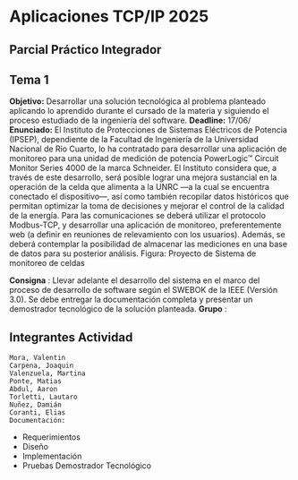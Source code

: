 # Aplicaciones TCP/IP 2025

## Parcial Práctico Integrador

## Tema 1

**Objetivo:**
Desarrollar una solución tecnológica al problema planteado aplicando lo aprendido durante
el cursado de la materia y siguiendo el proceso estudiado de la ingeniería del software.
**Deadline:** 17/06/
**Enunciado:**
El Instituto de Protecciones de Sistemas Eléctricos de Potencia (IPSEP), dependiente de la
Facultad de Ingeniería de la Universidad Nacional de Río Cuarto, lo ha contratado para
desarrollar una aplicación de monitoreo para una unidad de medición de potencia
PowerLogic™ Circuit Monitor Series 4000 de la marca Schneider.
El Instituto considera que, a través de este desarrollo, será posible lograr una mejora
sustancial en la operación de la celda que alimenta a la UNRC —a la cual se encuentra
conectado el dispositivo—, así como también recopilar datos históricos que permitan
optimizar la toma de decisiones y mejorar el control de la calidad de la energía.
Para las comunicaciones se deberá utilizar el protocolo Modbus-TCP, y desarrollar una
aplicación de monitoreo, preferentemente web (a definir en reuniones de relevamiento con
los usuarios). Además, se deberá contemplar la posibilidad de almacenar las mediciones en
una base de datos para su posterior análisis.
Figura: Proyecto de Sistema de monitoreo de celdas


**Consigna** :
Llevar adelante el desarrollo del sistema en el marco del proceso de desarrollo de software
según el SWEBOK de la IEEE (Versión 3.0).
Se debe entregar la documentación completa y presentar un demostrador tecnológico de la
solución planteada.
**Grupo** :

## Integrantes Actividad

```
Mora, Valentin
Carpena, Joaquin
Valenzuela, Martina
Ponte, Matias
Abdul, Aaron
Torletti, Lautaro
Nuñez, Damián
Coranti, Elias
Documentación:
```
- Requerimientos
- Diseño
- Implementación
- Pruebas
Demostrador Tecnológico


